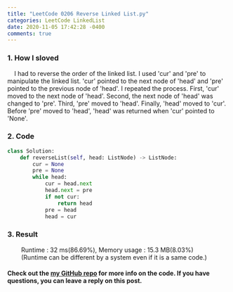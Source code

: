 ```yaml
---
title: "LeetCode 0206 Reverse Linked List.py"
categories: LeetCode LinkedList
date: 2020-11-05 17:42:28 -0400
comments: true
---
```


### 1. How I sloved
&nbsp;&nbsp;&nbsp;&nbsp;I had to reverse the order of the linked list. I used 'cur' and 'pre' to manipulate the linked list. 'cur' pointed to the next node of 'head' and 'pre' pointed to the previous node of 'head'. I repeated the process. First, 'cur' moved to the next node of 'head'. Second, the next node of 'head' was changed to 'pre'. Third, 'pre' moved to 'head'. Finally, 'head' moved to 'cur'. Before 'pre' moved to 'head', 'head' was returned when 'cur' pointed to 'None'.

### 2. Code
```python
class Solution:
    def reverseList(self, head: ListNode) -> ListNode:
        cur = None
        pre = None
        while head:
            cur = head.next
            head.next = pre
            if not cur:
                return head
            pre = head
            head = cur
```

### 3. Result
&nbsp;&nbsp;&nbsp;&nbsp;&nbsp;&nbsp;&nbsp;&nbsp;Runtime : 32 ms(86.69%), Memory usage : 15.3 MB(8.03%)  
&nbsp;&nbsp;&nbsp;&nbsp;&nbsp;&nbsp;&nbsp;&nbsp;(Runtime can be different by a system even if it is a same code.)

#### Check out the [my GitHub repo][hyuk-gh] for more info on the code. If you have questions, you can leave a reply on this post.
[hyuk-gh]:   https://github.com/dlgur1994/StudyAlgorithms
